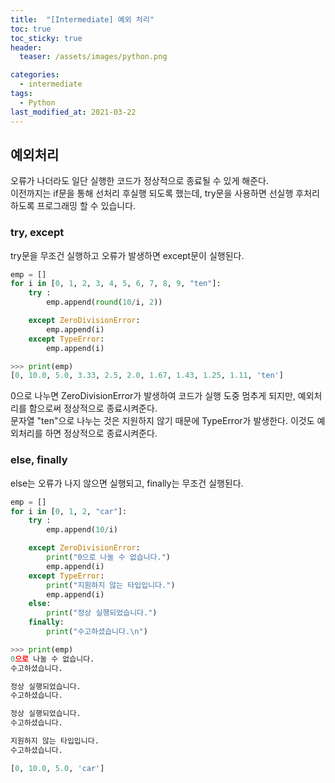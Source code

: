 ```yaml
---
title:  "[Intermediate] 예외 처리"
toc: true
toc_sticky: true
header:
  teaser: /assets/images/python.png

categories:
  - intermediate
tags:
  - Python
last_modified_at: 2021-03-22
---
```



## 예외처리
오류가 나더라도 일단 실행한 코드가 정상적으로 종료될 수 있게 해준다.  
이전까지는 if문을 통해 선처리 후실행 되도록 했는데, try문을 사용하면 선실행 후처리하도록 프로그래밍 할 수 있습니다.

### try, except
try문을 무조건 실행하고 오류가 발생하면 except문이 실행된다.
```python
emp = []
for i in [0, 1, 2, 3, 4, 5, 6, 7, 8, 9, "ten"]:
    try :
        emp.append(round(10/i, 2))

    except ZeroDivisionError:
        emp.append(i)
    except TypeError:
        emp.append(i)

>>> print(emp)
[0, 10.0, 5.0, 3.33, 2.5, 2.0, 1.67, 1.43, 1.25, 1.11, 'ten']
```
0으로 나누면 ZeroDivisionError가 발생하여 코드가 실행 도중 멈추게 되지만, 예외처리를 함으로써 정상적으로 종료시켜준다.   
문자열 "ten"으로 나누는 것은 지원하지 않기 때문에 TypeError가 발생한다. 이것도 예외처리를 하면 정상적으로 종료시켜준다.

### else, finally
else는 오류가 나지 않으면 실행되고, finally는 무조건 실행된다.  

```python
emp = []
for i in [0, 1, 2, "car"]:
    try :
        emp.append(10/i)

    except ZeroDivisionError:
        print("0으로 나눌 수 없습니다.")
        emp.append(i)
    except TypeError:
        print("지원하지 않는 타입입니다.")
        emp.append(i)
    else:
        print("정상 실행되었습니다.")
    finally:
        print("수고하셨습니다.\n")

>>> print(emp)
0으로 나눌 수 없습니다.
수고하셨습니다.

정상 실행되었습니다.
수고하셨습니다.

정상 실행되었습니다.
수고하셨습니다.

지원하지 않는 타입입니다.
수고하셨습니다.

[0, 10.0, 5.0, 'car']
```